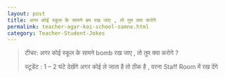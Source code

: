 ```yaml
---
layout: post
title: अगर कोई स्कूल के सामने बम रख जाए , तो तुम क्या करोगे
permalink: teacher-agar-koi-school-samne.html
category: Teacher-Student-Jokes
---
```

> टीचर: अगर कोई स्कूल के सामने bomb रख जाए , तो तुम क्या करोगे ?
> 
> स्टूडेंट : 1 – 2 घंटे देखेंगे अगर कोई ले जाता है तो ठीक है , वरना Staff Room में रख देंगे